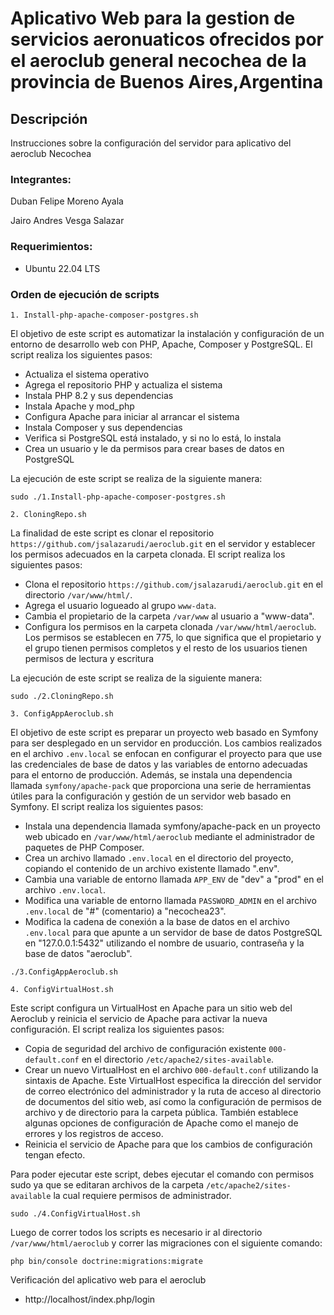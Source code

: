 # Aplicativo Web para la gestion de servicios aeronuaticos ofrecidos por el aeroclub general necochea de la provincia de Buenos Aires,Argentina

## Descripción
Instrucciones sobre la configuración del servidor para aplicativo del aeroclub Necochea

### Integrantes:

Duban Felipe Moreno Ayala

Jairo Andres Vesga Salazar

### Requerimientos: 

* Ubuntu 22.04 LTS

### Orden de ejecución de scripts

`1. Install-php-apache-composer-postgres.sh`

El objetivo de este script es automatizar la instalación y configuración de un entorno de desarrollo web con PHP, Apache, Composer y PostgreSQL. El script realiza los siguientes pasos:

+ Actualiza el sistema operativo
+ Agrega el repositorio PHP y actualiza el sistema
+ Instala PHP 8.2 y sus dependencias
+ Instala Apache y mod_php
+ Configura Apache para iniciar al arrancar el sistema
+ Instala Composer y sus dependencias
+ Verifica si PostgreSQL está instalado, y si no lo está, lo instala
+ Crea un usuario y le da permisos para crear bases de datos en PostgreSQL

La ejecución de este script se realiza de la siguiente manera:

```Console
sudo ./1.Install-php-apache-composer-postgres.sh
```

`2. CloningRepo.sh`

La finalidad de este script es clonar el repositorio `https://github.com/jsalazarudi/aeroclub.git` en el servidor y establecer los permisos adecuados en la carpeta clonada. El script realiza los siguientes pasos:

+ Clona el repositorio `https://github.com/jsalazarudi/aeroclub.git` en el directorio `/var/www/html/`.
+ Agrega el usuario logueado al grupo `www-data`.
+ Cambia el propietario de la carpeta `/var/www` al usuario a "www-data".
+ Configura los permisos en la carpeta clonada `/var/www/html/aeroclub`. Los permisos se establecen en 775, lo que  significa que el propietario y el grupo tienen permisos completos y el resto de los usuarios tienen permisos de lectura y escritura

La ejecución de este script se realiza de la siguiente manera:

```Console
sudo ./2.CloningRepo.sh
```

`3. ConfigAppAeroclub.sh`

El objetivo de este script es preparar un proyecto web basado en Symfony para ser desplegado en un servidor en producción. Los cambios realizados en el archivo `.env.local` se enfocan en configurar el proyecto para que use las credenciales de base de datos y las variables de entorno adecuadas para el entorno de producción. Además, se instala una dependencia llamada `symfony/apache-pack` que proporciona una serie de herramientas útiles para la configuración y gestión de un servidor web basado en Symfony. El script realiza los siguientes pasos:

+ Instala una dependencia llamada symfony/apache-pack en un proyecto web ubicado en `/var/www/html/aeroclub` mediante el administrador de paquetes de PHP Composer.
+ Crea un archivo llamado `.env.local` en el directorio del proyecto, copiando el contenido de un archivo existente llamado ".env".
+ Cambia una variable de entorno llamada `APP_ENV` de "dev" a "prod" en el archivo `.env.local`.
+ Modifica una variable de entorno llamada `PASSWORD_ADMIN` en el archivo `.env.local` de "#" (comentario) a "necochea23".
+ Modifica la cadena de conexión a la base de datos en el archivo `.env.local` para que apunte a un servidor de base de datos PostgreSQL en "127.0.0.1:5432" utilizando el nombre de usuario, contraseña y la base de datos "aeroclub". 

```Console
./3.ConfigAppAeroclub.sh
```

`4. ConfigVirtualHost.sh`

Este script configura un VirtualHost en Apache para un sitio web del Aeroclub y reinicia el servicio de Apache para activar la nueva configuración. El script realiza los siguientes pasos:

+ Copia de seguridad del archivo de configuración existente `000-default.conf` en el directorio `/etc/apache2/sites-available`.
+ Crear un nuevo VirtualHost en el archivo `000-default.conf` utilizando la sintaxis de Apache. Este VirtualHost especifica la dirección del servidor de correo electrónico del administrador y la ruta de acceso al directorio de documentos del sitio web, así como la configuración de permisos de archivo y de directorio para la carpeta pública. También establece algunas opciones de configuración de Apache como el manejo de errores y los registros de acceso.
+ Reinicia el servicio de Apache para que los cambios de configuración tengan efecto.

Para poder ejecutar este script, debes ejecutar el comando con permisos sudo ya que se editaran archivos de la carpeta `/etc/apache2/sites-available` la cual requiere permisos de administrador.

```Console
sudo ./4.ConfigVirtualHost.sh
```

Luego de correr todos los scripts es necesario ir al directorio `/var/www/html/aeroclub` y correr las migraciones con el siguiente comando:

```Console
php bin/console doctrine:migrations:migrate
```

Verificación del aplicativo web para el aeroclub 

* http://localhost/index.php/login